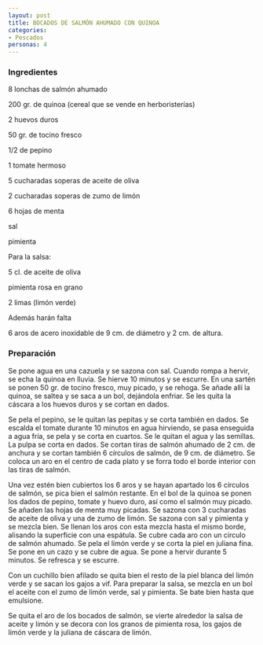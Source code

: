 ```yaml
---
layout: post
title: BOCADOS DE SALMÓN AHUMADO CON QUINOA
categories:
- Pescados
personas: 4 
---
```

<h3>Ingredientes</h3>
8 lonchas de salmón ahumado

200 gr. de quinoa (cereal que se vende en herboristerías)

2 huevos duros

50 gr. de tocino fresco

1/2 de pepino

1 tomate hermoso

5 cucharadas soperas de aceite de oliva

2 cucharadas soperas de zumo de limón

6 hojas de menta

sal

pimienta

Para la salsa:

5 cl. de aceite de oliva

pimienta rosa en grano

2 limas (limón verde)

Además harán falta

6 aros de acero inoxidable de 9 cm. de diámetro y 2 cm. de altura.

<h3>Preparación</h3>
Se pone agua en una cazuela y se sazona con sal. Cuando rompa a hervir, se echa la quinoa en lluvia. Se hierve 10 minutos y se escurre. En una sartén se ponen 50 gr. de tocino fresco, muy picado, y se rehoga. Se añade allí la quinoa, se saltea y se saca a un bol, dejándola enfriar. Se les quita la cáscara a los huevos duros y se cortan en dados.

Se pela el pepino, se le quitan las pepitas y se corta también en dados. Se escalda el tomate durante 10 minutos en agua hirviendo, se pasa enseguida a agua fría, se pela y se corta en cuartos. Se le quitan el agua y las semillas. La pulpa se corta en dados. Se cortan tiras de salmón ahumado de 2 cm. de anchura y se cortan también 6 círculos de salmón, de 9 cm. de diámetro. Se coloca un aro en el centro de cada plato y se forra todo el borde interior con las tiras de salmón.

Una vez estén bien cubiertos los 6 aros y se hayan apartado los 6 círculos de salmón, se pica bien el salmón restante. En el bol de la quinoa se ponen los dados de pepino, tomate y huevo duro, así como el salmón muy picado. Se añaden las hojas de menta muy picadas. Se sazona con 3 cucharadas de aceite de oliva y una de zumo de limón. Se sazona con sal y pimienta y se mezcla bien. Se llenan los aros con esta mezcla hasta el mismo borde, alisando la superficie con una espátula. Se cubre cada aro con un círculo de salmón ahumado. Se pela el limón verde y se corta la piel en juliana fina. Se pone en un cazo y se cubre de agua. Se pone a hervir durante 5 minutos. Se refresca y se escurre.

Con un cuchillo bien afilado se quita bien el resto de la piel blanca del limón verde y se sacan los gajos a vif. Para preparar la salsa, se mezcla en un bol el aceite con el zumo de limón verde, sal y pimienta. Se bate bien hasta que emulsione.

Se quita el aro de los bocados de salmón, se vierte alrededor la salsa de aceite y limón y se decora con los granos de pimienta rosa, los gajos de limón verde y la juliana de cáscara de limón.